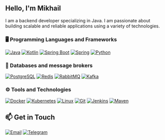 ## Hello, I'm Mikhail

I am a backend developer specializing in Java. I am passionate about building scalable and reliable applications using a variety of technologies.

### 🖥️ Programming Languages and Frameworks

[![Java](https://img.shields.io/badge/-Java-3178C6?logo=Java&logoColor=white&style=flat-square)](https://www.oracle.com/java/)
[![Kotlin](https://img.shields.io/badge/-Kotlin-7F52B0?logo=kotlin&logoColor=white&style=flat-square)](https://kotlinlang.org/)
[![Spring Boot](https://img.shields.io/badge/-Spring%20Boot-6DB33F?logo=spring&logoColor=white&style=flat-square)](https://spring.io/projects/spring-boot)
[![Spring](https://img.shields.io/badge/-Spring-6DB33F?logo=spring&logoColor=white&style=flat-square)](https://spring.io/)
[![Python](https://img.shields.io/badge/-Python-FCC624?logo=Python&logoColor=white&style=flat-square)](https://www.python.org/)

### 💾 Databases and message brokers

[![PostgreSQL](https://img.shields.io/badge/-PostgreSQL-336791?logo=postgresql&logoColor=white&style=flat-square)](https://www.postgresql.org/)
[![Redis](https://img.shields.io/badge/-Redis-DC382D?logo=redis&logoColor=white&style=flat-square)](https://redis.io/)
[![RabbitMQ](https://img.shields.io/badge/-RabbitMQ-FF6600?logo=rabbitmq&logoColor=white&style=flat-square)](https://www.rabbitmq.com/)
[![Kafka](https://img.shields.io/badge/-Kafka-231F20?logo=apachekafka&logoColor=white&style=flat-square)](https://kafka.apache.org/)

### ⚙️ Tools and Technologies

[![Docker](https://img.shields.io/badge/-Docker-2496ED?logo=docker&logoColor=white&style=flat-square)](https://www.docker.com/)
[![Kubernetes](https://img.shields.io/badge/-Kubernetes-326CE5?logo=kubernetes&logoColor=white&style=flat-square)](https://kubernetes.io/)
[![Linux](https://img.shields.io/badge/-Linux-FCC624?logo=linux&logoColor=black&style=flat-square)](https://www.linux.org/)
[![Git](https://img.shields.io/badge/-Git-F05032?logo=git&logoColor=white&style=flat-square)](https://git-scm.com/)
[![Jenkins](https://img.shields.io/badge/-Jenkins-D24939?logo=jenkins&logoColor=white&style=flat-square)](https://www.jenkins.io/)
[![Maven](https://img.shields.io/badge/-Maven-D24939?logo=apachemaven&logoColor=white&style=flat-square)](https://www.jenkins.io/)

## 📫 Get in Touch

[![Email](https://img.shields.io/badge/-Email-3178C6?logo=mailboxdotorg&logoColor=white&style=flat-square)](mailto:mishaprosvirninmail@yandex.ru)
[![Telegram](https://img.shields.io/badge/-Telegram-3178C6?logo=Telegram&logoColor=white&style=flat-square)](https://t.me/mike1337)
